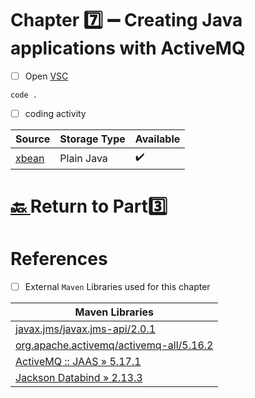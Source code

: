 # Chapter :seven: :heavy_minus_sign: Creating Java applications with ActiveMQ

- [ ] Open [VSC](https://code.visualstudio.com)

```
code .
```

- [ ] coding activity


| Source  |  Storage Type | Available |
|---------|--|----|
| [xbean](src/main/java/org/apache/activemq/book/ch7/xbean) |  Plain Java | :heavy_check_mark: |

# [:back: ](..) Return to Part:three:

# References

- [ ] External `Maven` Libraries used for this chapter

| Maven Libraries                                                                                                       |
|-----------------------------------------------------------------------------------------------------------------------|
| [javax.jms/javax.jms-api/2.0.1](https://mvnrepository.com/artifact/javax.jms/javax.jms-api/2.0.1)                     |
| [org.apache.activemq/activemq-all/5.16.2](https://mvnrepository.com/artifact/org.apache.activemq/activemq-all/5.16.2) |
| [ActiveMQ :: JAAS » 5.17.1](https://mvnrepository.com/artifact/org.apache.activemq/activemq-jaas/5.17.1) |
| [Jackson Databind » 2.13.3](https://mvnrepository.com/artifact/com.fasterxml.jackson.core/jackson-databind/2.13.3) |
